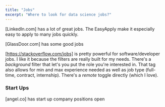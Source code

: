 ```yaml
---
title: "Jobs"
excerpt: "Where to look for data science jobs?"
---
```




[LinkedIn.com] has a lot of great jobs. The EasyApply make it especially easy to apply to many jobs quickly.

[GlassDoor.com] has some good jobs

[https://stackoverflow.com/jobs] is pretty powerful for software/developer jobs. I like it because the filters are really built for my needs. There's a *background* filter that let's you put the role you're interested in. That tag also allows for min and max experience needed as well as job type (full-time, contract, internship). There's a *remote* toggle directly (which I love).  

### Start Ups

[angel.co] has start up company positions open

